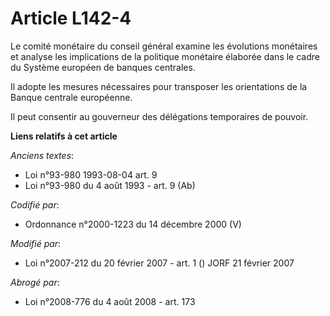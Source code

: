 # Article L142-4

Le comité monétaire du conseil général examine les évolutions monétaires et analyse les implications de la politique
monétaire élaborée dans le cadre du Système européen de banques centrales.

Il adopte les mesures nécessaires pour transposer les orientations de la Banque centrale européenne.

Il peut consentir au gouverneur des délégations temporaires de pouvoir.

**Liens relatifs à cet article**

_Anciens textes_:

  - Loi n°93-980 1993-08-04 art. 9
  - Loi n°93-980 du 4 août 1993 - art. 9 (Ab)

_Codifié par_:

  - Ordonnance n°2000-1223 du 14 décembre 2000 (V)

_Modifié par_:

  - Loi n°2007-212 du 20 février 2007 - art. 1 () JORF 21 février 2007

_Abrogé par_:

  - Loi n°2008-776 du 4 août 2008 - art. 173

